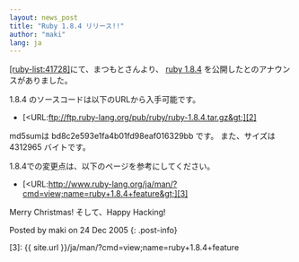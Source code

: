 ```yaml
---
layout: news_post
title: "Ruby 1.8.4 リリース!!"
author: "maki"
lang: ja
---
```


[\[ruby-list:41728\]][1]にて、まつもとさんより、 [ruby 1.8.4][2] を公開したとのアナウンスがありました。

1\.8.4 のソースコードは以下のURLから入手可能です。

* [&lt;URL:ftp://ftp.ruby-lang.org/pub/ruby/ruby-1.8.4.tar.gz&gt;][2]

md5sumは bd8c2e593e1fa4b01fd98eaf016329bb です。 また、サイズは 4312965 バイトです。

1\.8.4での変更点は、以下のページを参考にしてください。

* [&lt;URL:http://www.ruby-lang.org/ja/man/?cmd=view;name=ruby+1.8.4+feature&gt;][3]

Merry Christmas! そして、Happy Hacking!

Posted by maki on 24 Dec 2005
{: .post-info}



[1]: http://blade.nagaokaut.ac.jp/cgi-bin/scat.rb/ruby/ruby-list/41728 
[2]: ftp://ftp.ruby-lang.org/pub/ruby/ruby-1.8.4.tar.gz 
[3]: {{ site.url }}/ja/man/?cmd=view;name=ruby+1.8.4+feature 
